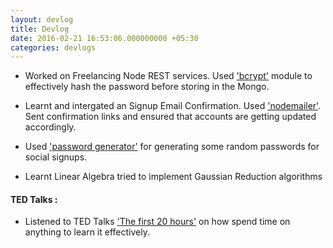 ```yaml
---
layout: devlog
title: Devlog
date: 2016-02-21 16:53:06.000000000 +05:30
categories: devlogs
---
```




* Worked on Freelancing Node REST services. Used ['bcrypt'](https://www.npmjs.com/package/bcrypt) module to effectively hash the password before storing in the Mongo.

* Learnt and intergated an Signup Email Confirmation. Used ['nodemailer'](https://www.npmjs.com/package/nodemailer). Sent confirmation links and ensured that accounts are getting updated accordingly.

* Used ['password generator'](https://github.com/bermi/password-generator) for generating some random passwords for social signups.


* Learnt Linear Algebra tried to implement Gaussian Reduction algorithms



#### TED Talks :

* Listened to TED Talks ['The first 20 hours'](https://www.youtube.com/watch?v=5MgBikgcWnY) on how spend time on anything to learn it effectively.


